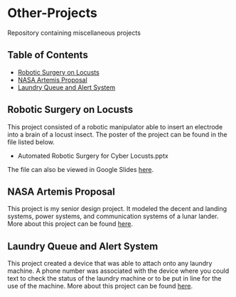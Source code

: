 # Other-Projects
Repository containing miscellaneous projects

## Table of Contents
* [Robotic Surgery on Locusts](#Robotic-Surgery-on-Locusts)
* [NASA Artemis Proposal](#NASA-Artemis-Proposal)
* [Laundry Queue and Alert System](#Laundry-Queue-and-Alert-System)

## Robotic Surgery on Locusts
This project consisted of a robotic manipulator able to insert an electrode into a brain of a locust insect. The poster of the project can be found in the file listed below.
* Automated Robotic Surgery for Cyber Locusts.pptx

The file can also be viewed in Google Slides [here](https://drive.google.com/file/d/1tEMEYRZYKQCJtW3Wao7d6fsvsu2hr-fy/view?usp=sharing).

## NASA Artemis Proposal
This project is my senior design project. It modeled the decent and landing systems, power systems, and communication systems of a lunar lander. More about this project can be found [here](https://sites.wustl.edu/artemisproposal/).

## Laundry Queue and Alert System
This project created a device that was able to attach onto any laundry machine. A phone number was associated with the device where you could text to check the status of the laundry machine or to be put in line for the use of the machine. More about this project can be found [here](https://classes.engineering.wustl.edu/ese205/core/index.php?title=Laundry_Alert_Page).
